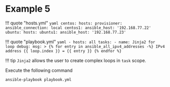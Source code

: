 # Example 5

!!! quote "hosts.yml"
    ```yaml
    centos:
      hosts:
        provisioner:
          ansible_connection: local
        centos1:
          ansible_host: '192.168.77.22'
    ubuntu:
      hosts:
        ubuntu1:
          ansible_host: '192.168.77.23'
    ```

!!! quote "playbook.yml"
    ```yaml
    - hosts: all
      tasks:
        - name: Jinja2 for loop
          debug:
            msg: >
              {% for entry in ansible_all_ipv4_addresses -%}
                IPv4 address {{ loop.index }} = {{ entry }}
              {% endfor %}
    ```


!!! tip
    `Jinja2` allows the user to create complex loops in `task` scope.

Execute the following command
```
ansible-playbook playbook.yml
```
